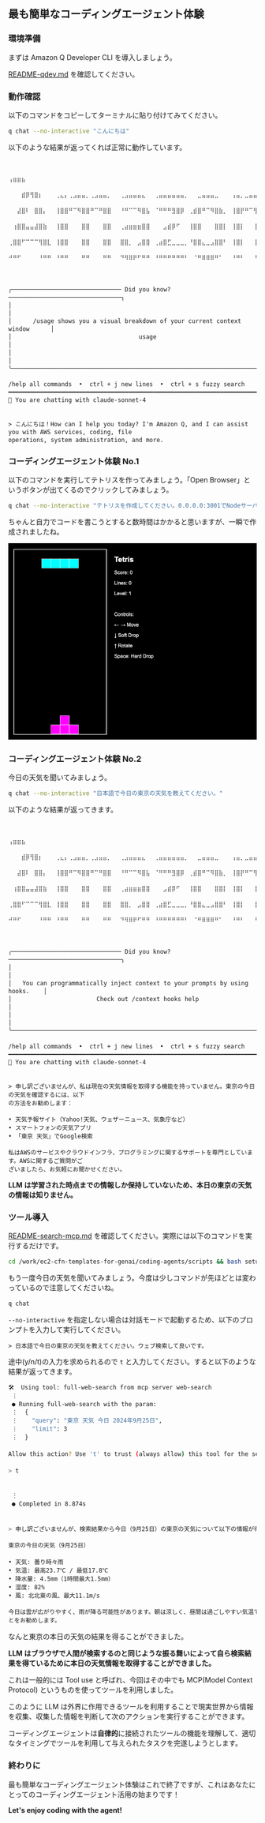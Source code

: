 ## 最も簡単なコーディングエージェント体験

### 環境準備

まずは Amazon Q Developer CLI を導入しましょう。

[README-qdev.md](./README-qdev.md) を確認してください。

### 動作確認

以下のコマンドをコピーしてターミナルに貼り付けてみてください。

```bash
q chat --no-interactive "こんにちは"
```

以下のような結果が返ってくれば正常に動作しています。

```

    ⢠⣶⣶⣦⠀⠀⠀⠀⠀⠀⠀⠀⠀⠀⠀⠀⠀⠀⠀⠀⠀⠀⠀⠀⠀⠀⠀⠀⠀⠀⠀⠀⠀⠀⠀⠀⠀⠀⠀⠀⠀⠀⠀⠀⠀⠀⠀⠀⠀⠀⠀⠀⠀⠀⠀⠀⠀⠀⠀⠀⠀⠀⠀⠀⢀⣤⣶⣿⣿⣿⣶⣦⡀⠀
 ⠀⠀⠀⣾⡿⢻⣿⡆⠀⠀⠀⢀⣄⡄⢀⣠⣤⣤⡀⢀⣠⣤⣤⡀⠀⠀⢀⣠⣤⣤⣤⣄⠀⠀⢀⣤⣤⣤⣤⣤⣤⡀⠀⠀⣀⣤⣤⣤⣀⠀⠀⠀⢠⣤⡀⣀⣤⣤⣄⡀⠀⠀⠀⠀⠀⠀⢠⣿⣿⠋⠀⠀⠀⠙⣿⣿⡆
 ⠀⠀⣼⣿⠇⠀⣿⣿⡄⠀⠀⢸⣿⣿⠛⠉⠻⣿⣿⠛⠉⠛⣿⣿⠀⠀⠘⠛⠉⠉⠻⣿⣧⠀⠈⠛⠛⠛⣻⣿⡿⠀⢀⣾⣿⠛⠉⠻⣿⣷⡀⠀⢸⣿⡟⠛⠉⢻⣿⣷⠀⠀⠀⠀⠀⠀⣼⣿⡏⠀⠀⠀⠀⠀⢸⣿⣿
 ⠀⢰⣿⣿⣤⣤⣼⣿⣷⠀⠀⢸⣿⣿⠀⠀⠀⣿⣿⠀⠀⠀⣿⣿⠀⠀⢀⣴⣶⣶⣶⣿⣿⠀⠀⠀⣠⣾⡿⠋⠀⠀⢸⣿⣿⠀⠀⠀⣿⣿⡇⠀⢸⣿⡇⠀⠀⢸⣿⣿⠀⠀⠀⠀⠀⠀⢹⣿⣇⠀⠀⠀⠀⠀⢸⣿⡿
 ⢀⣿⣿⠋⠉⠉⠉⢻⣿⣇⠀⢸⣿⣿⠀⠀⠀⣿⣿⠀⠀⠀⣿⣿⠀⠀⣿⣿⡀⠀⣠⣿⣿⠀⢀⣴⣿⣋⣀⣀⣀⡀⠘⣿⣿⣄⣀⣠⣿⣿⠃⠀⢸⣿⡇⠀⠀⢸⣿⣿⠀⠀⠀⠀⠀⠀⠈⢿⣿⣦⣀⣀⣀⣴⣿⡿⠃
 ⠚⠛⠋⠀⠀⠀⠀⠘⠛⠛⠀⠘⠛⠛⠀⠀⠀⠛⠛⠀⠀⠀⠛⠛⠀⠀⠙⠻⠿⠟⠋⠛⠛⠀⠘⠛⠛⠛⠛⠛⠛⠃⠀⠈⠛⠿⠿⠿⠛⠁⠀⠀⠘⠛⠃⠀⠀⠘⠛⠛⠀⠀⠀⠀⠀⠀⠀⠀⠙⠛⠿⢿⣿⣿⣋⠀⠀
 ⠀⠀⠀⠀⠀⠀⠀⠀⠀⠀⠀⠀⠀⠀⠀⠀⠀⠀⠀⠀⠀⠀⠀⠀⠀⠀⠀⠀⠀⠀⠀⠀⠀⠀⠀⠀⠀⠀⠀⠀⠀⠀⠀⠀⠀⠀⠀⠀⠀⠀⠀⠀⠀⠀⠀⠀⠀⠀⠀⠀⠀⠀⠀⠀⠀⠀⠀⠀⠀⠀⠀⠀⠈⠛⠿⢿⡧

╭─────────────────────────────── Did you know? ────────────────────────────────╮
│                                                                              │
│      /usage shows you a visual breakdown of your current context window      │
│                                    usage                                     │
│                                                                              │
╰──────────────────────────────────────────────────────────────────────────────╯

/help all commands  •  ctrl + j new lines  •  ctrl + s fuzzy search
━━━━━━━━━━━━━━━━━━━━━━━━━━━━━━━━━━━━━━━━━━━━━━━━━━━━━━━━━━━━━━━━━━━━━━━━━━━━━━━━
🤖 You are chatting with claude-sonnet-4


> こんにちは！How can I help you today? I'm Amazon Q, and I can assist you with AWS services, coding, file 
operations, system administration, and more.
```

### コーディングエージェント体験 No.1

以下のコマンドを実行してテトリスを作ってみましょう。「Open Browser」というボタンが出てくるのでクリックしてみましょう。

```bash
q chat --no-interactive "テトリスを作成してください。0.0.0.0:3001でNodeサーバーを起動してください。" --trust-all-tools
```

ちゃんと自力でコードを書こうとすると数時間はかかると思いますが、一瞬で作成されましたね。

![](./figs/tetris.png)

### コーディングエージェント体験 No.2

今日の天気を聞いてみましょう。

```bash
q chat --no-interactive "日本語で今日の東京の天気を教えてください。"
```

以下のような結果が返ってきます。

```

    ⢠⣶⣶⣦⠀⠀⠀⠀⠀⠀⠀⠀⠀⠀⠀⠀⠀⠀⠀⠀⠀⠀⠀⠀⠀⠀⠀⠀⠀⠀⠀⠀⠀⠀⠀⠀⠀⠀⠀⠀⠀⠀⠀⠀⠀⠀⠀⠀⠀⠀⠀⠀⠀⠀⠀⠀⠀⠀⠀⠀⠀⠀⠀⠀⢀⣤⣶⣿⣿⣿⣶⣦⡀⠀
 ⠀⠀⠀⣾⡿⢻⣿⡆⠀⠀⠀⢀⣄⡄⢀⣠⣤⣤⡀⢀⣠⣤⣤⡀⠀⠀⢀⣠⣤⣤⣤⣄⠀⠀⢀⣤⣤⣤⣤⣤⣤⡀⠀⠀⣀⣤⣤⣤⣀⠀⠀⠀⢠⣤⡀⣀⣤⣤⣄⡀⠀⠀⠀⠀⠀⠀⢠⣿⣿⠋⠀⠀⠀⠙⣿⣿⡆
 ⠀⠀⣼⣿⠇⠀⣿⣿⡄⠀⠀⢸⣿⣿⠛⠉⠻⣿⣿⠛⠉⠛⣿⣿⠀⠀⠘⠛⠉⠉⠻⣿⣧⠀⠈⠛⠛⠛⣻⣿⡿⠀⢀⣾⣿⠛⠉⠻⣿⣷⡀⠀⢸⣿⡟⠛⠉⢻⣿⣷⠀⠀⠀⠀⠀⠀⣼⣿⡏⠀⠀⠀⠀⠀⢸⣿⣿
 ⠀⢰⣿⣿⣤⣤⣼⣿⣷⠀⠀⢸⣿⣿⠀⠀⠀⣿⣿⠀⠀⠀⣿⣿⠀⠀⢀⣴⣶⣶⣶⣿⣿⠀⠀⠀⣠⣾⡿⠋⠀⠀⢸⣿⣿⠀⠀⠀⣿⣿⡇⠀⢸⣿⡇⠀⠀⢸⣿⣿⠀⠀⠀⠀⠀⠀⢹⣿⣇⠀⠀⠀⠀⠀⢸⣿⡿
 ⢀⣿⣿⠋⠉⠉⠉⢻⣿⣇⠀⢸⣿⣿⠀⠀⠀⣿⣿⠀⠀⠀⣿⣿⠀⠀⣿⣿⡀⠀⣠⣿⣿⠀⢀⣴⣿⣋⣀⣀⣀⡀⠘⣿⣿⣄⣀⣠⣿⣿⠃⠀⢸⣿⡇⠀⠀⢸⣿⣿⠀⠀⠀⠀⠀⠀⠈⢿⣿⣦⣀⣀⣀⣴⣿⡿⠃
 ⠚⠛⠋⠀⠀⠀⠀⠘⠛⠛⠀⠘⠛⠛⠀⠀⠀⠛⠛⠀⠀⠀⠛⠛⠀⠀⠙⠻⠿⠟⠋⠛⠛⠀⠘⠛⠛⠛⠛⠛⠛⠃⠀⠈⠛⠿⠿⠿⠛⠁⠀⠀⠘⠛⠃⠀⠀⠘⠛⠛⠀⠀⠀⠀⠀⠀⠀⠀⠙⠛⠿⢿⣿⣿⣋⠀⠀
 ⠀⠀⠀⠀⠀⠀⠀⠀⠀⠀⠀⠀⠀⠀⠀⠀⠀⠀⠀⠀⠀⠀⠀⠀⠀⠀⠀⠀⠀⠀⠀⠀⠀⠀⠀⠀⠀⠀⠀⠀⠀⠀⠀⠀⠀⠀⠀⠀⠀⠀⠀⠀⠀⠀⠀⠀⠀⠀⠀⠀⠀⠀⠀⠀⠀⠀⠀⠀⠀⠀⠀⠀⠈⠛⠿⢿⡧

╭─────────────────────────────── Did you know? ────────────────────────────────╮
│                                                                              │
│   You can programmatically inject context to your prompts by using hooks.    │
│                        Check out /context hooks help                         │
│                                                                              │
╰──────────────────────────────────────────────────────────────────────────────╯

/help all commands  •  ctrl + j new lines  •  ctrl + s fuzzy search
━━━━━━━━━━━━━━━━━━━━━━━━━━━━━━━━━━━━━━━━━━━━━━━━━━━━━━━━━━━━━━━━━━━━━━━━━━━━━━━━
🤖 You are chatting with claude-sonnet-4


> 申し訳ございませんが、私は現在の天気情報を取得する機能を持っていません。東京の今日の天気を確認するには、以下
の方法をお勧めします：

• 天気予報サイト（Yahoo!天気、ウェザーニュース、気象庁など）
• スマートフォンの天気アプリ
• 「東京 天気」でGoogle検索

私はAWSのサービスやクラウドインフラ、プログラミングに関するサポートを専門としています。AWSに関するご質問がご
ざいましたら、お気軽にお聞かせください。
```

**LLM は学習された時点までの情報しか保持していないため、本日の東京の天気の情報は知りません。**

### ツール導入

[README-search-mcp.md](./README-search-mcp.md) を確認してください。実際には以下のコマンドを実行するだけです。

```bash
cd /work/ec2-cfn-templates-for-genai/coding-agents/scripts && bash setup.sh
```

もう一度今日の天気を聞いてみましょう。今度は少しコマンドが先ほどとは変わっているので注意してくださいね。

```bash
q chat
```

`--no-interactive` を指定しない場合は対話モードで起動するため、以下のプロンプトを入力して実行してください。

```
> 日本語で今日の東京の天気を教えてください。ウェブ検索して良いです。
```

途中(y/n/t)の入力を求められるので `t` と入力してください。すると以下のような結果が返ってきます。

```bash
🛠️  Using tool: full-web-search from mcp server web-search
 ⋮ 
 ● Running full-web-search with the param:
 ⋮  {
 ⋮    "query": "東京 天気 今日 2024年9月25日",
 ⋮    "limit": 3
 ⋮  }

Allow this action? Use 't' to trust (always allow) this tool for the session. [y/n/t]:

> t


 ⋮ 
 ● Completed in 8.874s


> 申し訳ございませんが、検索結果から今日（9月25日）の東京の天気について以下の情報が得られました：

東京の今日の天気（9月25日）

• 天気: 曇り時々雨
• 気温: 最高23.7℃ / 最低17.8℃  
• 降水量: 4.5mm（1時間最大1.5mm）
• 湿度: 82%
• 風: 北北東の風、最大11.1m/s

今日は雲が広がりやすく、雨が降る可能性があります。朝は涼しく、昼間は過ごしやすい気温ですが、傘を持参されるこ
とをお勧めします。
```

なんと東京の本日の天気の結果を得ることができました。

**LLM はブラウザで人間が検索するのと同じような振る舞いによって自ら検索結果を得ているために本日の天気情報を取得することができました。**

これは一般的には Tool use と呼ばれ、今回はその中でも MCP(Model Context Protocol) というものを使ってツールを利用しました。

このように LLM は外界に作用できるツールを利用することで現実世界から情報を収集、収集した情報を判断して次のアクションを実行することができます。

コーディングエージェントは**自律的**に接続されたツールの機能を理解して、適切なタイミングでツールを利用して与えられたタスクを完遂しようとします。

### 終わりに

最も簡単なコーディングエージェント体験はこれで終了ですが、これはあなたにとってのコーディングエージェント活用の始まりです！

**Let's enjoy coding with the agent!**